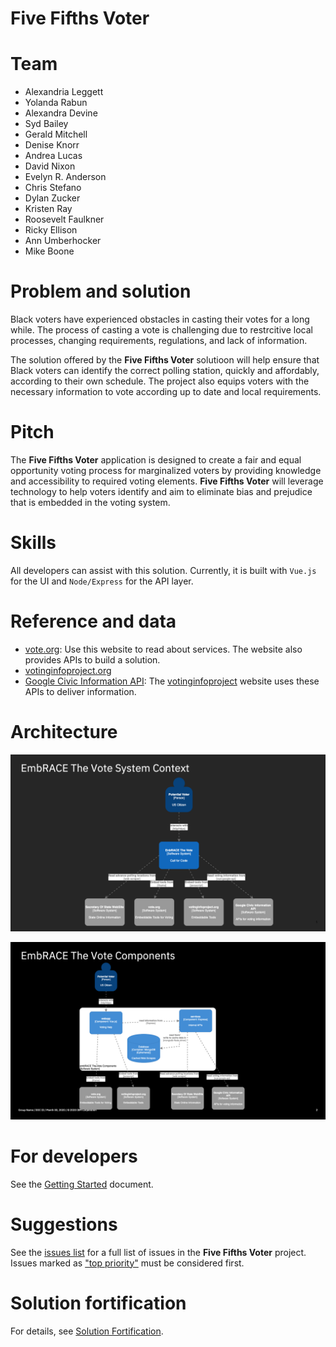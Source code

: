# Five Fifths Voter

# Team

* Alexandria Leggett
* Yolanda Rabun
* Alexandra Devine
* Syd Bailey
* Gerald Mitchell
* Denise Knorr
* Andrea Lucas
* David Nixon
* Evelyn R. Anderson
* Chris Stefano
* Dylan Zucker
* Kristen Ray
* Roosevelt Faulkner
* Ricky Ellison
* Ann Umberhocker
* Mike Boone

# Problem and solution

Black voters have experienced obstacles in casting their votes for a long while. The process of casting a vote is challenging due to restrcitive local processes, changing requirements, regulations, and lack of information.

The solution offered by the **Five Fifths Voter** solutioon will help ensure that Black voters can identify the correct polling station, quickly and affordably, according to their own schedule. The project also equips voters with the necessary information to vote according up to date and local requirements.

# Pitch

The **Five Fifths Voter** application is designed to create a fair and equal opportunity voting process for marginalized voters by providing knowledge and accessibility to required voting elements. **Five Fifths Voter** will leverage technology to help voters identify and aim to eliminate bias and prejudice that is embedded in the voting system.

# Skills

All developers can assist with this solution. Currently, it is built with `Vue.js` for the UI and `Node/Express` for the API layer.

# Reference and data

- [vote.org](https://www.vote.org/): Use this website to read about services. The website also provides APIs to build a solution.
- [votinginfoproject.org](https://www.votinginfoproject.org/)
- [Google Civic Information API](https://developers.google.com/civic-information): The [votinginfoproject](https://www.votinginfoproject.org/) website uses these APIs to deliver information.

# Architecture

![System Context](doc/SystemContext.png)

![Components](doc/Components.png)

# For developers

See the [Getting Started](doc/GETSTARTED.md) document.

# Suggestions

See the [issues list](https://github.com/Call-for-Code-for-Racial-Justice/Five-Fifths-Voter/issues) for a full list of issues in the **Five Fifths Voter** project. Issues marked as ["top priority"](https://github.com/Call-for-Code-for-Racial-Justice/Five-Fifths-Voter/issues?q=is%3Aissue+is%3Aopen+label%3A%22top+priority%22) must be considered first.

# Solution fortification

For details, see [Solution Fortification](doc/SolutionFortification.md).
